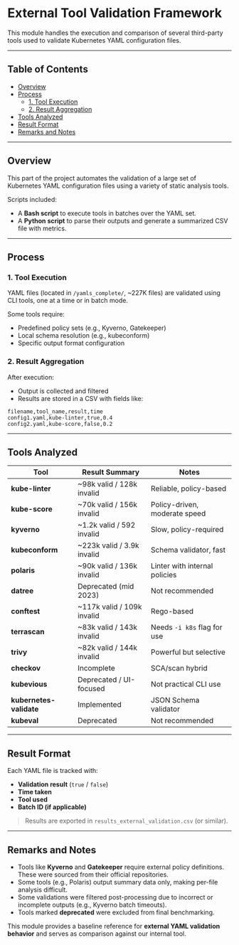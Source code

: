 # External Tool Validation Framework

This module handles the execution and comparison of several third-party tools used to validate Kubernetes YAML configuration files.

---

## Table of Contents

- [Overview](#overview)
- [Process](#process)
  - [1. Tool Execution](#1-tool-execution)
  - [2. Result Aggregation](#2-result-aggregation)
- [Tools Analyzed](#tools-analyzed)
- [Result Format](#result-format)
- [Remarks and Notes](#remarks-and-notes)

---

## Overview

This part of the project automates the validation of a large set of Kubernetes YAML configuration files using a variety of static analysis tools.

Scripts included:
- A **Bash script** to execute tools in batches over the YAML set.
- A **Python script** to parse their outputs and generate a summarized CSV file with metrics.

---

## Process

### 1. Tool Execution

YAML files (located in `/yamls_complete/`, ~227K files) are validated using CLI tools, one at a time or in batch mode.

Some tools require:
- Predefined policy sets (e.g., Kyverno, Gatekeeper)
- Local schema resolution (e.g., kubeconform)
- Specific output format configuration

### 2. Result Aggregation

After execution:
- Output is collected and filtered
- Results are stored in a CSV with fields like:

```csv
filename,tool_name,result,time
config1.yaml,kube-linter,true,0.4
config2.yaml,kube-score,false,0.2
```

---

## Tools Analyzed

| Tool              | Result Summary                              | Notes                              |
|------------------|----------------------------------------------|------------------------------------|
| **kube-linter**   | ~98k valid / 128k invalid                    | Reliable, policy-based             |
| **kube-score**    | ~70k valid / 156k invalid                    | Policy-driven, moderate speed      |
| **kyverno**       | ~1.2k valid / 592 invalid                    | Slow, policy-required              |
| **kubeconform**   | ~223k valid / 3.9k invalid                   | Schema validator, fast             |
| **polaris**       | ~90k valid / 136k invalid                    | Linter with internal policies      |
| **datree**        | Deprecated (mid 2023)                        | Not recommended                    |
| **conftest**      | ~117k valid / 109k invalid                   | Rego-based                         |
| **terrascan**     | ~83k valid / 143k invalid                    | Needs `-i k8s` flag for use        |
| **trivy**         | ~82k valid / 144k invalid                    | Powerful but selective             |
| **checkov**       | Incomplete                                  | SCA/scan hybrid                    |
| **kubevious**     | Deprecated / UI-focused                     | Not practical CLI use              |
| **kubernetes-validate** | Implemented                          | JSON Schema validator              |
| **kubeval**       | Deprecated                                  | Not recommended                    |

---

## Result Format

Each YAML file is tracked with:

- **Validation result** (`true` / `false`)
- **Time taken**
- **Tool used**
- **Batch ID (if applicable)**

> Results are exported in `results_external_validation.csv` (or similar).

---

## Remarks and Notes

- Tools like **Kyverno** and **Gatekeeper** require external policy definitions. These were sourced from their official repositories.
- Some tools (e.g., Polaris) output summary data only, making per-file analysis difficult.
- Some validations were filtered post-processing due to incorrect or incomplete outputs (e.g., Kyverno batch timeouts).
- Tools marked **deprecated** were excluded from final benchmarking.

This module provides a baseline reference for **external YAML validation behavior** and serves as comparison against our internal tool.